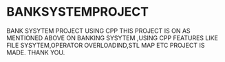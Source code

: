 # BANKSYSTEMPROJECT
BANK SYSYTEM PROJECT USING CPP
THIS PROJECT IS ON AS MENTIONED ABOVE ON BANKING SYSYTEM ,USING CPP FEATURES LIKE FILE SYSYTEM,OPERATOR OVERLOADIND,STL MAP ETC PROJECT IS MADE.
THANK YOU.
